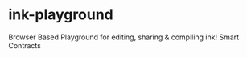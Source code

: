 # ink-playground
Browser Based Playground for editing, sharing &amp; compiling ink! Smart Contracts
